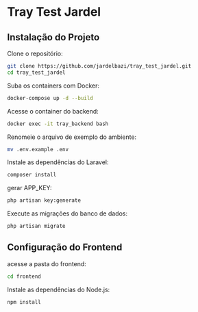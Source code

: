 # Tray Test Jardel

## Instalação do Projeto

Clone o repositório:
```sh
git clone https://github.com/jardelbazi/tray_test_jardel.git
cd tray_test_jardel
```

Suba os containers com Docker:
```sh
docker-compose up -d --build
```

Acesse o container do backend:
```sh
docker exec -it tray_backend bash
```

Renomeie o arquivo de exemplo do ambiente:
```sh
mv .env.example .env
```

Instale as dependências do Laravel:
```sh
composer install
```

gerar APP_KEY:
```sh
php artisan key:generate
```

Execute as migrações do banco de dados:
```sh
php artisan migrate
```

## Configuração do Frontend

acesse a pasta do frontend:
```sh
cd frontend
```

Instale as dependências do Node.js:
```sh
npm install
```

